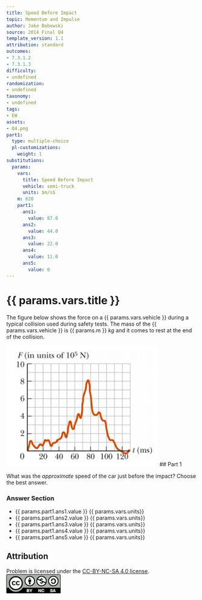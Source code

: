```yaml
---
title: Speed Before Impact
topic: Momentum and Impulse
author: Jake Bobowski
source: 2014 Final Q4
template_version: 1.1
attribution: standard
outcomes:
- 7.3.1.2
- 7.3.1.3
difficulty:
- undefined
randomization:
- undefined
taxonomy:
- undefined
tags:
- EW
assets:
- Q4.png
part1:
  type: multiple-choice
  pl-customizations:
    weight: 1
substitutions:
  params:
    vars:
      title: Speed Before Impact
      vehicle: semi-truck
      units: $m/s$
    m: 620
    part1:
      ans1:
        value: 87.0
      ans2:
        value: 44.0
      ans3:
        value: 22.0
      ans4:
        value: 11.0
      ans5:
        value: 0
---
```

# {{ params.vars.title }}
The figure below shows the force on a {{ params.vars.vehicle }} during a typical collision used during safety tests.
The mass of the {{ params.vars.vehicle }} is {{ params.m }} $kg$ and it comes to rest at the end of the collision.

<img src="Q4.png" alt= " A graph of force in the unit of 10 sub 5 newtons, and time in ms. The graph shows a grid of boxes covering the graph and a curve. There are approximately 27 boxes under the curve." width= 400>
## Part 1

What was the *approximate* speed of the car just before the impact? Choose the best answer.

### Answer Section

- {{ params.part1.ans1.value }} {{ params.vars.units}}
- {{ params.part1.ans2.value }} {{ params.vars.units}}
- {{ params.part1.ans3.value }} {{ params.vars.units}}
- {{ params.part1.ans4.value }} {{ params.vars.units}}
- {{ params.part1.ans5.value }} {{ params.vars.units}}

## Attribution

Problem is licensed under the [CC-BY-NC-SA 4.0 license](https://creativecommons.org/licenses/by-nc-sa/4.0/).<br> ![The Creative Commons 4.0 license requiring attribution-BY, non-commercial-NC, and share-alike-SA license.](https://raw.githubusercontent.com/firasm/bits/master/by-nc-sa.png)